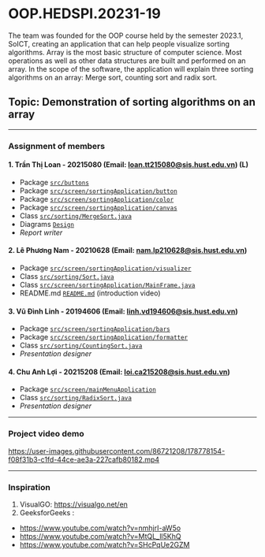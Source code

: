 # OOP.HEDSPI.20231-19
The team was founded for the OOP course held by the semester 2023.1, SoICT, creating an application that can help people visualize sorting algorithms. Array is the most basic structure of computer science. Most operations as well as other data structures are built and performed on an
array. In the scope of the software, the application will explain three sorting algorithms on an array: Merge sort, counting sort and radix sort.

## Topic: Demonstration of sorting algorithms on an array
---

### Assignment of members

#### 1. Trần Thị Loan - 20215080 (Email: loan.tt215080@sis.hust.edu.vn) (L)
- Package [`src/buttons`](https://github.com/minhngt62/OOP.DSAI.20212.16/tree/main/sourcecode/src/test)
- Package [`src/screen/sortingApplication/button`](https://github.com/minhngt62/OOP.DSAI.20212.16/tree/main/sourcecode/src/visualso/sorting)
- Package [`src/screen/sortingApplication/color`](https://github.com/minhngt62/OOP.DSAI.20212.16/tree/main/sourcecode/src/visualso/sorting)
- Package [`src/screen/sortingApplication/canvas`](https://github.com/minhngt62/OOP.DSAI.20212.16/tree/main/sourcecode/src/visualso/sorting)
- Class [`src/sorting/MergeSort.java`](https://github.com/minhngt62/OOP.DSAI.20212.16/blob/main/sourcecode/src/visualso/util/ArrayUtils.java)
- Diagrams [`Design`](https://github.com/minhngt62/OOP.DSAI.20212.16/tree/main/design)
- *Report writer*

#### 2. Lê Phương Nam - 20210628 (Email: nam.lp210628@sis.hust.edu.vn)
- Package [`src/screen/sortingApplication/visualizer`](https://github.com/minhngt62/OOP.DSAI.20212.16/tree/main/sourcecode/src/visualso/sorting)
- Class [`src/sorting/Sort.java`](https://github.com/minhngt62/OOP.DSAI.20212.16/blob/main/sourcecode/src/visualso/util/ColorUtils.java)
- Class [`src/screen/sortingApplication/MainFrame.java`](https://github.com/minhngt62/OOP.DSAI.20212.16/blob/main/sourcecode/src/visualso/util/ColorUtils.java)
- README.md [`README.md`](https://github.com/minhngt62/OOP.DSAI.20212.16/blob/main/README.md) (introduction video)

#### 3. Vũ Đình Linh - 20194606 (Email: linh.vd194606@sis.hust.edu.vn)
- Package [`src/screen/sortingApplication/bars`](https://github.com/minhngt62/OOP.DSAI.20212.16/tree/main/sourcecode/src/visualso/component)
- Package [`src/screen/sortingApplication/formatter`](https://github.com/minhngt62/OOP.DSAI.20212.16/tree/main/sourcecode/src/visualso/component)
- Class [`src/sorting/CountingSort.java`](https://github.com/minhngt62/OOP.DSAI.20212.16/blob/main/sourcecode/src/visualso/view/HomeScreen.java)
- *Presentation designer*

#### 4. Chu Anh Lợi - 20215208 (Email: loi.ca215208@sis.hust.edu.vn)
- Package [`src/screen/mainMenuApplication`](https://github.com/minhngt62/OOP.DSAI.20212.16/tree/main/sourcecode/src/visualso/component)
- Class [`src/sorting/RadixSort.java`](https://github.com/minhngt62/OOP.DSAI.20212.16/blob/main/sourcecode/src/visualso/util/DataUtils.java)
- *Presentation designer*

---

### Project video demo

https://user-images.githubusercontent.com/86721208/178778154-f08f31b3-c1fd-44ce-ae3a-227cafb80182.mp4

---
### Inspiration
1. VisualGO: https://visualgo.net/en
2. GeeksforGeeks :
+ https://www.youtube.com/watch?v=nmhjrI-aW5o
+ https://www.youtube.com/watch?v=MtQL_ll5KhQ
+ https://www.youtube.com/watch?v=SHcPqUe2GZM



